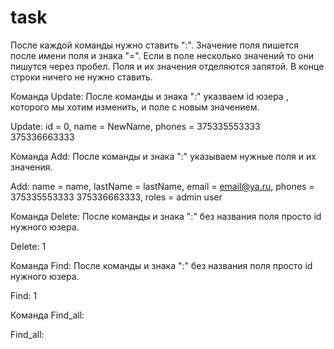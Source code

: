 # task
После каждой команды нужно ставить ":".
Значение поля пишется после имени поля и знака "=".
Если в поле несколько значений то они пишутся через пробел.
Поля и их значения отделяются запятой.
В конце строки ничего не нужно ставить.

Команда Update:
После команды и знака ":" указваем id юзера , которого мы хотим изменить, и поле с новым значением.

Update: id = 0, name = NewName, phones = 375335553333 375336663333

Команда Add:
После команды и знака ":" указываем нужные поля и их значения.

Add: name = name, lastName = lastName, email = email@ya.ru, phones = 375335553333 375336663333, roles = admin user

Команда Delete:
После команды и знака ":" без названия поля просто id нужного юзера.

Delete: 1

Команда Find:
После команды и знака ":" без названия поля просто id нужного юзера.

Find: 1

Команда Find_all:

Find_all:
